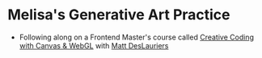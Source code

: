 # Melisa's Generative Art Practice

- Following along on a Frontend Master's course called [Creative Coding with Canvas & WebGL](https://frontendmasters.com/courses/canvas-webgl/) with [Matt DesLauriers](https://www.mattdesl.com/)